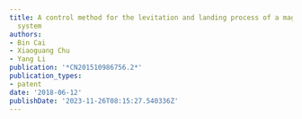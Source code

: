 ```yaml
---
title: A control method for the levitation and landing process of a magnetic levitation
  system
authors:
- Bin Cai
- Xiaoguang Chu
- Yang Li
publication: '*CN201510986756.2*'
publication_types:
- patent
date: '2018-06-12'
publishDate: '2023-11-26T08:15:27.540336Z'
---
```

